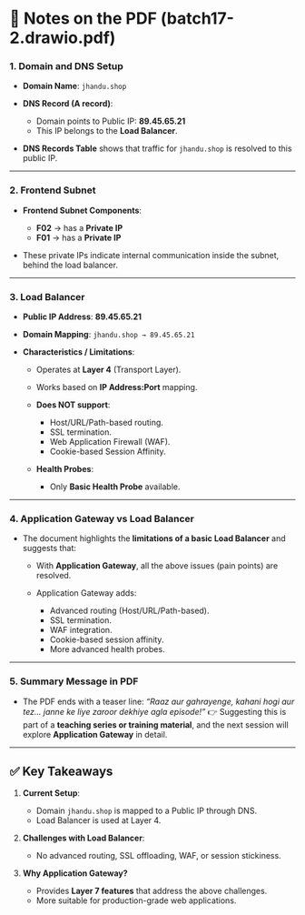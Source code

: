 # 📌 Notes on the PDF (batch17-2.drawio.pdf)

### 1. **Domain and DNS Setup**

* **Domain Name**: `jhandu.shop`
* **DNS Record (A record)**:

  * Domain points to Public IP: **89.45.65.21**
  * This IP belongs to the **Load Balancer**.
* **DNS Records Table** shows that traffic for `jhandu.shop` is resolved to this public IP.

---

### 2. **Frontend Subnet**

* **Frontend Subnet Components**:

  * **F02** → has a **Private IP**
  * **F01** → has a **Private IP**
* These private IPs indicate internal communication inside the subnet, behind the load balancer.

---

### 3. **Load Balancer**

* **Public IP Address**: **89.45.65.21**
* **Domain Mapping**: `jhandu.shop → 89.45.65.21`
* **Characteristics / Limitations**:

  * Operates at **Layer 4** (Transport Layer).
  * Works based on **IP Address\:Port** mapping.
  * **Does NOT support**:

    * Host/URL/Path-based routing.
    * SSL termination.
    * Web Application Firewall (WAF).
    * Cookie-based Session Affinity.
  * **Health Probes**:

    * Only **Basic Health Probe** available.

---

### 4. **Application Gateway vs Load Balancer**

* The document highlights the **limitations of a basic Load Balancer** and suggests that:

  * With **Application Gateway**, all the above issues (pain points) are resolved.
  * Application Gateway adds:

    * Advanced routing (Host/URL/Path-based).
    * SSL termination.
    * WAF integration.
    * Cookie-based session affinity.
    * More advanced health probes.

---

### 5. **Summary Message in PDF**

* The PDF ends with a teaser line:
  *“Raaz aur gahrayenge, kahani hogi aur tez… janne ke liye zaroor dekhiye agla episode!”*
  👉 Suggesting this is part of a **teaching series or training material**, and the next session will explore **Application Gateway** in detail.

---

## ✅ Key Takeaways

1. **Current Setup**:

   * Domain `jhandu.shop` is mapped to a Public IP through DNS.
   * Load Balancer is used at Layer 4.
2. **Challenges with Load Balancer**:

   * No advanced routing, SSL offloading, WAF, or session stickiness.
3. **Why Application Gateway?**

   * Provides **Layer 7 features** that address the above challenges.
   * More suitable for production-grade web applications.


